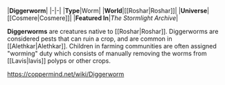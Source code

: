 |**Diggerworm**|
|-|-|
|**Type**|Worm|
|**World**|[[Roshar\|Roshar]]|
|**Universe**|[[Cosmere\|Cosmere]]|
|**Featured In**|*The Stormlight Archive*|

**Diggerworms** are creatures native to [[Roshar\|Roshar]].
Diggerworms are considered pests that can ruin a crop, and are common in [[Alethkar\|Alethkar]]. Children in farming communities are often assigned "worming" duty which consists of manually removing the worms from [[Lavis\|lavis]] polyps or other crops.



https://coppermind.net/wiki/Diggerworm